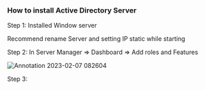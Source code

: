### How to install Active Directory Server

Step 1: Installed Window server 

Recommend rename Server and setting IP static while starting

Step 2: In Server Manager => Dashboard => Add roles and Features

![Annotation 2023-02-07 082604](https://user-images.githubusercontent.com/50360416/217124684-a5ccd66d-821d-4861-9d62-9b9bc57b6149.png)

Step 3: 
